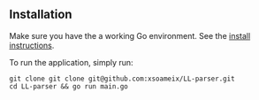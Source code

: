 ## Installation

Make sure you have the a working Go environment. See the [install instructions](http://golang.org/doc/install.html).

To run the application, simply run:

    git clone git clone git@github.com:xsoameix/LL-parser.git
    cd LL-parser && go run main.go
